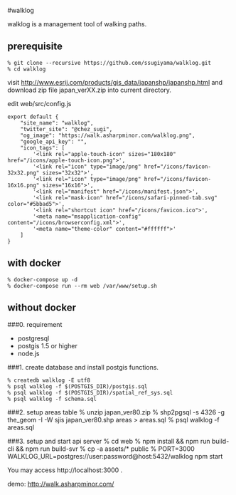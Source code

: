 #walklog

walklog is a management tool of walking paths.

## prerequisite
    % git clone --recursive https://github.com/ssugiyama/walklog.git
    % cd walklog

visit http://www.esrij.com/products/gis_data/japanshp/japanshp.html and download zip file japan_verXX.zip into current directory.

edit web/src/config.js

    export default {
        "site_name": "walklog",
        "twitter_site": "@chez_sugi",
        "og_image": "https://walk.asharpminor.com/walklog.png",
        "google_api_key": "",
        "icon_tags": [
            '<link rel="apple-touch-icon" sizes="180x180" href="/icons/apple-touch-icon.png">',
            '<link rel="icon" type="image/png" href="/icons/favicon-32x32.png" sizes="32x32">',
            '<link rel="icon" type="image/png" href="/icons/favicon-16x16.png" sizes="16x16">',
            '<link rel="manifest" href="/icons/manifest.json">',
            '<link rel="mask-icon" href="/icons/safari-pinned-tab.svg" color="#5bbad5">',
            '<link rel="shortcut icon" href="/icons/favicon.ico">',
            '<meta name="msapplication-config" content="/icons/browserconfig.xml">',
            '<meta name="theme-color" content="#ffffff">'
        ]
    }

## with docker
    % docker-compose up -d
    % docker-compose run --rm web /var/www/setup.sh

## without docker 

###0. requirement

- postgresql
- postgis 1.5 or higher
- node.js

###1. create database and install postgis functions.

    % createdb walklog -E utf8
    % psql walklog -f $(POSTGIS_DIR)/postgis.sql
    % psql walklog -f $(POSTGIS_DIR)/spatial_ref_sys.sql
    % psql walklog -f schema.sql

###2. setup areas table
    % unzip japan_ver80.zip
    % shp2pgsql -s 4326 -g the_geom -I -W sjis japan_ver80.shp areas > areas.sql
    % psql walklog -f areas.sql

###3. setup and start api server
    % cd web
    % npm install && npm run build-cli && npm run build-svr
    % cp -a assets/* public
    % PORT=3000 WALKLOG_URL=postgres://user:password@host:5432/walklog npm start

You may access http://localhost:3000 . 

 demo: http://walk.asharpminor.com/
